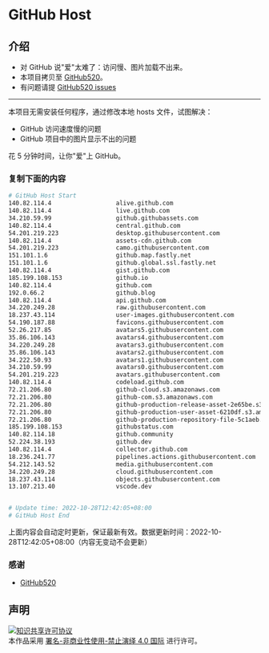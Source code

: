 # GitHub Host
## 介绍
- 对 GitHub 说"爱"太难了：访问慢、图片加载不出来。
- 本项目拷贝至 [GitHub520](https://github.com/521xueweihan/GitHub520)。
- 有问题请提 [GitHub520 issues](https://github.com/521xueweihan/GitHub520/issues/new)

---

本项目无需安装任何程序，通过修改本地 hosts 文件，试图解决：
- GitHub 访问速度慢的问题
- GitHub 项目中的图片显示不出的问题

花 5 分钟时间，让你"爱"上 GitHub。

### 复制下面的内容
```bash
# GitHub Host Start
140.82.114.4                  alive.github.com
140.82.114.4                  live.github.com
34.210.59.99                  github.githubassets.com
140.82.114.4                  central.github.com
54.201.219.223                desktop.githubusercontent.com
140.82.114.4                  assets-cdn.github.com
54.201.219.223                camo.githubusercontent.com
151.101.1.6                   github.map.fastly.net
151.101.1.6                   github.global.ssl.fastly.net
140.82.114.4                  gist.github.com
185.199.108.153               github.io
140.82.114.4                  github.com
192.0.66.2                    github.blog
140.82.114.4                  api.github.com
34.220.249.28                 raw.githubusercontent.com
18.237.43.114                 user-images.githubusercontent.com
54.190.187.88                 favicons.githubusercontent.com
52.26.217.85                  avatars5.githubusercontent.com
35.86.106.143                 avatars4.githubusercontent.com
34.220.249.28                 avatars3.githubusercontent.com
35.86.106.143                 avatars2.githubusercontent.com
34.222.50.93                  avatars1.githubusercontent.com
34.210.59.99                  avatars0.githubusercontent.com
54.201.219.223                avatars.githubusercontent.com
140.82.114.4                  codeload.github.com
72.21.206.80                  github-cloud.s3.amazonaws.com
72.21.206.80                  github-com.s3.amazonaws.com
72.21.206.80                  github-production-release-asset-2e65be.s3.amazonaws.com
72.21.206.80                  github-production-user-asset-6210df.s3.amazonaws.com
72.21.206.80                  github-production-repository-file-5c1aeb.s3.amazonaws.com
185.199.108.153               githubstatus.com
140.82.114.18                 github.community
52.224.38.193                 github.dev
140.82.114.4                  collector.github.com
18.236.241.77                 pipelines.actions.githubusercontent.com
54.212.143.52                 media.githubusercontent.com
34.220.249.28                 cloud.githubusercontent.com
18.237.43.114                 objects.githubusercontent.com
13.107.213.40                 vscode.dev


# Update time: 2022-10-28T12:42:05+08:00
# GitHub Host End

```
上面内容会自动定时更新，保证最新有效。数据更新时间：2022-10-28T12:42:05+08:00（内容无变动不会更新）

### 感谢

- [GitHub520](https://github.com/521xueweihan/GitHub520)

## 声明
<a rel="license" href="https://creativecommons.org/licenses/by-nc-nd/4.0/deed.zh"><img alt="知识共享许可协议" style="border-width: 0" src="https://licensebuttons.net/l/by-nc-nd/4.0/88x31.png"></a><br>本作品采用 <a rel="license" href="https://creativecommons.org/licenses/by-nc-nd/4.0/deed.zh">署名-非商业性使用-禁止演绎 4.0 国际</a> 进行许可。